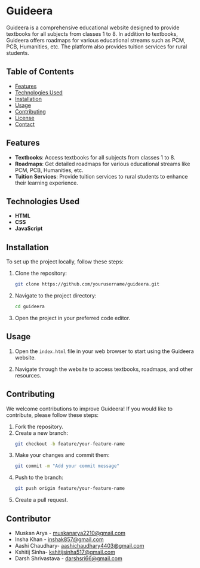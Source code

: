 # Guideera

Guideera is a comprehensive educational website designed to provide textbooks for all subjects from classes 1 to 8. In addition to textbooks, Guideera offers roadmaps for various educational streams such as PCM, PCB, Humanities, etc. The platform also provides tuition services for rural students.

## Table of Contents

- [Features](#features)
- [Technologies Used](#technologies-used)
- [Installation](#installation)
- [Usage](#usage)
- [Contributing](#contributing)
- [License](#license)
- [Contact](#contact)

## Features

- **Textbooks**: Access textbooks for all subjects from classes 1 to 8.
- **Roadmaps**: Get detailed roadmaps for various educational streams like PCM, PCB, Humanities, etc.
- **Tuition Services**: Provide tuition services to rural students to enhance their learning experience.

## Technologies Used

- **HTML**
- **CSS**
- **JavaScript**

## Installation

To set up the project locally, follow these steps:

1. Clone the repository:
    ```bash
    git clone https://github.com/yourusername/guideera.git
    ```

2. Navigate to the project directory:
    ```bash
    cd guideera
    ```

3. Open the project in your preferred code editor.

## Usage

1. Open the `index.html` file in your web browser to start using the Guideera website.

2. Navigate through the website to access textbooks, roadmaps, and other resources.

## Contributing

We welcome contributions to improve Guideera! If you would like to contribute, please follow these steps:

1. Fork the repository.
2. Create a new branch:
    ```bash
    git checkout -b feature/your-feature-name
    ```
3. Make your changes and commit them:
    ```bash
    git commit -m "Add your commit message"
    ```
4. Push to the branch:
    ```bash
    git push origin feature/your-feature-name
    ```
5. Create a pull request.

## Contributor

- Muskan Arya - muskanarya2210@gmail.com
- Insha Khan - inshak857@gmail.com
- Aashi Chaudhary- aashichaudhary4403@gmail.com
- Kshitij Sinha- kshitijsinha517@gmail.com
- Darsh Shrivastava - darshsri66@gmail.com
